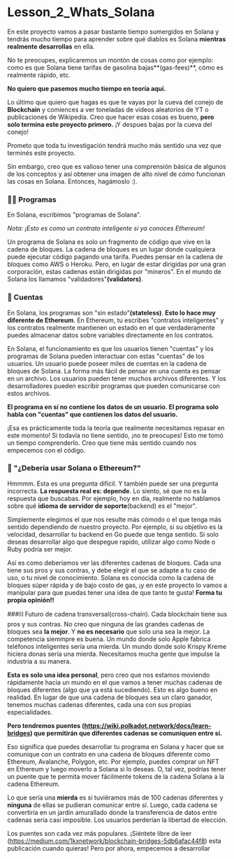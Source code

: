 # Lesson_2_Whats_Solana

En este proyecto vamos a pasar bastante tiempo sumergidos en Solana y tendrás mucho tiempo para aprender sobre qué diablos es Solana **mientras realmente desarrollas** en ella.

No te preocupes, explicaremos un montón de cosas como por ejemplo: como es que Solana tiene tarifas de gasolina bajas**(gas-fees)**, cómo es realmente rápido, etc.

**No quiero que pasemos mucho tiempo en teoría aquí.**

Lo último que quiero que hagas es que te vayas por la cueva del conejo de **Blockchain** y comiences a ver toneladas de videos aleatorios de YT o publicaciones de Wikipedia. Creo que hacer esas cosas es bueno, **pero solo termina este proyecto primero.** ¡Y despues bajas por la cueva del conejo!

Prometo que toda tu investigación tendrá mucho más sentido una vez que terminés este proyecto.

Sin embargo, creo que es valioso tener una comprensión básica de algunos de los conceptos y así obtener una imagen de alto nivel de cómo funcionan las cosas en Solana. Entonces, hagámoslo :).

### 👩‍💻 Programas
En Solana, escribimos "programas de Solana".

*Nota: ¡Esto es como un contrato inteligente si ya conoces Ethereum!*

Un programa de Solana es solo un fragmento de código que vive en la cadena de bloques. La cadena de bloques es un lugar donde cualquiera puede ejecutar código pagando una tarifa. Puedes pensar en la cadena de bloques como AWS o Heroku. Pero, en lugar de estar dirigidas por una gran corporación, estas cadenas están dirigidas por "mineros". En el mundo de Solana los llamamos "validadores"**(validators)**.

### 🏦 Cuentas
En Solana, los programas son "sin estado"**(stateless)**. **Esto lo hace muy diferente de Ethereum**. En Ethereum, tu escribes "contratos inteligentes" y los contratos realmente mantienen un estado en el que verdaderamente puedes almacenar datos sobre variables directamente en los contratos.

En Solana, el funcionamiento es que los usuarios tienen "cuentas" y los programas de Solana pueden interactuar con estas  "cuentas" de los usuarios. Un usuario puede poseer miles de cuentas en la cadena de bloques de Solana. La forma más fácil de pensar en una cuenta es pensar en un archivo. Los usuarios pueden tener muchos archivos diferentes. Y los desarrolladores pueden escribir programas que pueden comunicarse con estos archivos.

**El programa en sí no contiene los datos de un usuario. El programa solo habla con "cuentas" que contienen los datos del usuario.**

¡Esa es prácticamente toda la teoría que realmente necesitamos repasar en este momento! Si todavía no tiene sentido, ¡no te preocupes! Esto me tomó un tiempo comprenderlo. Creo que tiene más sentido cuando nos empecemos con el código.

### 👀 "¿Debería usar Solana o Ethereum?"
Hmmmm. Esta es una pregunta difícil. Y también puede ser una pregunta incorrecta. **La respuesta real es: depende**. Lo siento, sé que no es la respuesta que buscabas.
Por ejemplo, hoy en día, realmente no hablamos sobre qué **idioma de servidor de soporte**(backend) es el "mejor".

Simplemente elegimos el que nos resulte más cómodo o el que tenga más sentido dependiendo de nuestro proyecto. Por ejemplo, si su objetivo es la velocidad, desarrollar tu backend en Go puede que tenga sentido. Si solo deseas desarrollar algo que despegue rapido, utilizar algo como Node o Ruby podría ser mejor.

Así es como deberíamos ver las diferentes cadenas de bloques. Cada una tiene sus pros y sus contras, y debe elegir el que se adapte a tu caso de uso, o tu nivel de conocimiento. Solana es conocida como la cadena de bloques súper rápida y de bajo costo de gas, ¡y en este proyecto lo vamos a manipular para que puedas tener una idea de que tanto te gusta! **Forma tu propia opinión!!**

###⛓ Futuro de cadena transversal(cross-chain).
Cada blockchain tiene sus pros y sus contras. No creo que ninguna de las grandes cadenas de bloques sea **la mejor**. Y **no es necesario** que solo una sea la mejor. La competencia siemmpre es buena. Un mundo donde solo Apple fabrica teléfonos inteligentes sería una mierda. Un mundo donde solo Krispy Kreme hiciera donas sería una mierda. Necesitamos mucha gente que impulse la industria a su manera.

**Esta es solo una idea personal**,  pero creo que nos estamos moviendo rápidamente hacia un mundo en el que vamos a tener muchas cadenas de bloques diferentes (algo que ya está sucediendo).  Esto es algo bueno en realidad. En lugar de que una cadena de bloques sea un claro ganador, tenemos muchas cadenas diferentes, cada una con sus propias especialidades.

**Pero tendremos puentes (https://wiki.polkadot.network/docs/learn-bridges) que permitirán que diferentes cadenas se comuniquen entre sí.**

Eso significa que puedes desarrollar tu programa en Solana y hacer que se comunique con un contrato en una cadena de bloques diferente como Ethereum, Avalanche, Polygon, etc. Por ejemplo, puedes comprar un NFT en Ethereum y luego moverlo a Solana si lo deseas. O, tal vez, podrías tener un puente que te permita mover fácilmente tokens de la cadena Solana a la cadena Ethereum.

Lo que sería una **mierda** es si tuviéramos más de 100 cadenas diferentes y **ninguna** de ellas se pudieran comunicar entre sí. Luego, cada cadena se convertiría en un jardín amurallado donde la transferencia de datos entre cadenas seria casi imposible. Los usuarios perderían la libertad de elección.

Los puentes son cada vez más populares. ¡Siéntete libre de leer (https://medium.com/1kxnetwork/blockchain-bridges-5db6afac44f8) esta publicación cuando quieras! Pero por ahora, empecemos a desarrollar
